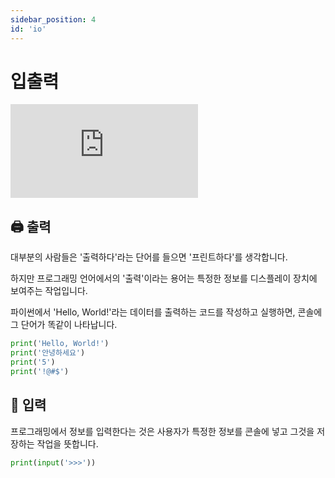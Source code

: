 ```yaml
---
sidebar_position: 4
id: 'io'
---
```


# 입출력

<iframe src="https://www.youtube.com/embed/QXtsTPcvuqk" title="YouTube video player" frameborder="0" allow="accelerometer; autoplay; clipboard-write; encrypted-media; gyroscope; picture-in-picture" allowfullscreen></iframe>

## 🖨️ 출력

대부분의 사람들은 '출력하다'라는 단어를 들으면 '프린트하다'를 생각합니다.

하지만 프로그래밍 언어에서의 '출력'이라는 용어는 특정한 정보를 디스플레이 장치에 보여주는 작업입니다.

파이썬에서 'Hello, World!'라는 데이터를 출력하는 코드를 작성하고 실행하면, 콘솔에 그 단어가 똑같이 나타납니다.

```python
print('Hello, World!')
print('안녕하세요')
print('5')
print('!@#$')
```

## 🔣 입력

프로그래밍에서 정보를 입력한다는 것은 사용자가 특정한 정보를 콘솔에 넣고 그것을 저장하는 작업을 뜻합니다.

```python
print(input('>>>'))
```
